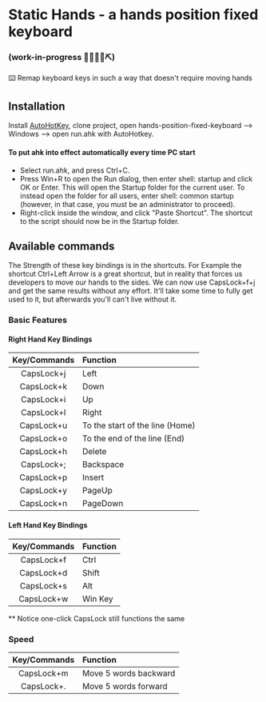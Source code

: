 # Static Hands - a hands position fixed keyboard
### (work-in-progress 👷🔧️👷‍♀️⛏)
⌨️ Remap keyboard keys in such a way that doesn't require moving hands

## Installation

Install [AutoHotKey](https://www.autohotkey.com/), clone project, open hands-position-fixed-keyboard --> Windows --> open run.ahk with AutoHotkey.

#### To put ahk into effect automatically every time PC start

* Select run.ahk, and press Ctrl+C.
* Press Win+R to open the Run dialog, then enter shell: startup and click OK or Enter. This will open the Startup folder for the current user. To instead open the folder for all users, enter shell: common startup (however, in that case, you must be an administrator to proceed).
* Right-click inside the window, and click "Paste Shortcut". The shortcut to the script should now be in the Startup folder.

## Available commands

The Strength of these key bindings is in the shortcuts.
For Example the shortcut Ctrl+Left Arrow is a great shortcut, but in reality that forces us developers to move our hands to the sides. We can now use CapsLock+f+j and get the same results without any effort. It'll take some time to fully get used to it, but afterwards you'll can't live without it.

### Basic Features

#### Right Hand Key Bindings
|Key/Commands|Function|
|:----------:|:-------|
|CapsLock+j|Left|
|CapsLock+k|Down|
|CapsLock+i|Up|
|CapsLock+l|Right|
|CapsLock+u| To the start of the line (Home)|
|CapsLock+o| To the end of the line (End)|
|CapsLock+h| Delete|
|CapsLock+;| Backspace|
|CapsLock+p| Insert|
|CapsLock+y| PageUp|
|CapsLock+n| PageDown|

#### Left Hand Key Bindings
|Key/Commands|Function|
|:----------:|:-------|
|CapsLock+f|Ctrl|
|CapsLock+d|Shift|
|CapsLock+s|Alt|
|CapsLock+w|Win Key|

** Notice one-click CapsLock still functions the same

### Speed

|Key/Commands|Function|
|:----------:|:-------|
|CapsLock+m| Move 5 words backward|
|CapsLock+.| Move 5 words forward|
